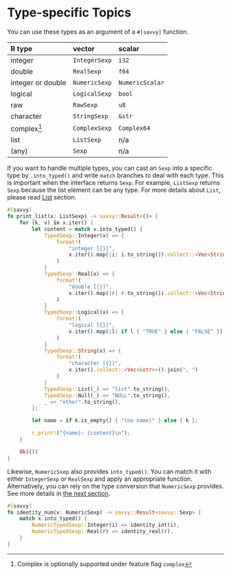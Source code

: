 # Type-specific Topics

You can use these types as an argument of a `#[savvy]` function.

| R type            | vector          | scalar      |
|:------------------|:----------------|:------------|
| integer           | `IntegerSexp`   | `i32`       |
| double            | `RealSexp`      | `f64`       |
| integer or double | `NumericSexp`   | `NumericScalar` |
| logical           | `LogicalSexp`   | `bool`      |
| raw               | `RawSexp`       | `u8`        |
| character         | `StringSexp`    | `&str`      |
| complex[^1]       | `ComplexSexp`   | `Complex64` |
| list              | `ListSexp`      | n/a         |
| (any)             | `Sexp`          | n/a         |

[^1]: Complex is optionally supported under feature flag `complex`

If you want to handle multiple types, you can cast an `Sexp` into a specific
type by `.into_typed()` and write `match` branches to deal with each type. This
is important when the interface returns `Sexp`. For example, `ListSexp` returns
`Sexp` because the list element can be any type. For more details about `List`,
please read [List](./list.md) section.

```rust
#[savvy]
fn print_list(x: ListSexp) -> savvy::Result<()> {
    for (k, v) in x.iter() {
        let content = match v.into_typed() {
            TypedSexp::Integer(x) => {
                format!(
                    "integer [{}]",
                    x.iter().map(|i| i.to_string()).collect::<Vec<String>>().join(", ")
                )
            }
            TypedSexp::Real(x) => {
                format!(
                    "double [{}]",
                    x.iter().map(|r| r.to_string()).collect::<Vec<String>>().join(", ")
                )
            }
            TypedSexp::Logical(x) => {
                format!(
                    "logical [{}]",
                    x.iter().map(|l| if l { "TRUE" } else { "FALSE" }).collect::<Vec<&str>>().join(", ")
                )
            }
            TypedSexp::String(x) => {
                format!(
                    "character [{}]",
                    x.iter().collect::<Vec<&str>>().join(", ")
                )
            }
            TypedSexp::List(_) => "list".to_string(),
            TypedSexp::Null(_) => "NULL".to_string(),
            _ => "other".to_string(),
        };

        let name = if k.is_empty() { "(no name)" } else { k };

        r_print!("{name}: {content}\n");
    }

    Ok(())
}
```

Likewise, `NumericSxep` also provides `into_typed()`. You can match it with
either `IntegerSexp` or `RealSexp` and apply an appropriate function.
Alternatively, you can rely on the type conversion that `NumericSexp` provides.
See more details in [the next section](./atomic_types.md).

```rust
#[savvy]
fn identity_num(x: NumericSexp) -> savvy::Result<savvy::Sexp> {
    match x.into_typed() {
        NumericTypedSexp::Integer(i) => identity_int(i),
        NumericTypedSexp::Real(r) => identity_real(r),
    }
}
```

